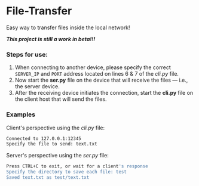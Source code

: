 # File-Transfer

Easy way to transfer files inside the local network!

***This project is still a work in beta!!!***

### Steps for use:

1. When connecting to another device, please specify the correct `SERVER_IP` and `PORT` address located on lines 6 & 7 of the *cli.py* file.
2. Now start the **ser.py** file on the device that will receive the files — i.e., the server device.
3. After the receiving device initiates the connection, start the **cli.py** file on the client host that will send the files.

### Examples

Client's perspective using the *cli.py* file:

```bash
Connected to 127.0.0.1:12345
Specify the file to send: text.txt
```

Server's perspective using the *ser.py* file:

```bash
Press CTRL+C to exit, or wait for a client's response
Specify the directory to save each file: test
Saved text.txt as test/text.txt
```
